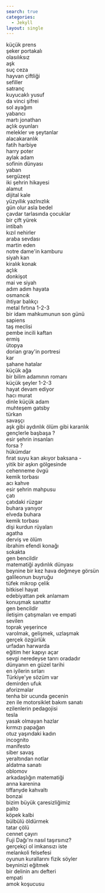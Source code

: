 ```yaml
---
search: true
categories: 
  - Jekyll
layout: single
---
```


küçük prens<br>
şeker portakalı<br>
olasılıksız<br>
aşk<br>
suç ceza<br>
hayvan çiftliği<br>
sefiller<br>
satranç<br>
kuyucaklı yusuf<br>
da vinci şifrei<br>
sol ayağım<br>
yabancı<br>
martı jonathan<br>
açlık oyunları<br>
melekler ve şeytanlar<br>
alacakaranlık<br>
fatih harbiye<br>
harry poter<br>
aylak adam<br>
sofinin dünyası<br>
yaban<br>
sergüzeşt<br>
iki şehrin hikayesi<br>
alamut<br>
dijital kale<br>
yüzyıllık yazlnızlık<br>
gün olur asla bedel<br>
çavdar tarlasında çocuklar<br>
bir çift yürek<br>
intibah<br>
kızıl nehirler<br>
araba sevdası<br>
martin eden<br>
notre dame'in kamburu<br>
siyah kan<br>
kiralık konak<br>
açlık<br>
donkişot<br>
mai ve siyah<br>
adım adım hayata<br>
osmancık<br>
ihtiyar balıkçı<br>
metal fırtına 1-2-3<br>
bir idam mahkumunun son günü<br>
sapiens<br>
taş meclisi<br>
pembe incili kaftan<br>
ermiş<br>
ütopya<br>
dorian gray'in portresi<br>
kar<br>
şahane hatalar<br>
küçük ağa<br>
bir bilim adamının romanı<br>
küçük şeyler 1-2-3<br>
hayat devam ediyor<br>
hacı murat<br>
dinle küçük adam<br>
muhteşem gatsby<br>
türkan<br>
savaşçı<br>
aşk gibi aydınlık ölüm gibi karanlık<br>
gençlerle başbaşa ?<br>
esir şehrin insanları<br>
forsa ? <br>
hükümdar<br>
fırat suyu kan akıyor baksana - <br>
yitik bir aşkın gölgesinde<br>
cehenneme övgü<br>
kemik torbası<br>
acı kahve<br>
esir şehrin mahpusu<br>
çatı<br>
çatıdaki rüzgar<br>
buhara yanıyor<br>
elveda buhara<br>
kemik torbası<br>
dişi kurdun rüyaları<br>
agatha<br>
derviş ve ölüm<br>
ibrahim efendi konağı<br>
sokakta<br>
gen bencildir<br>
matematiği aydınlık dünyası<br>
beynine bir kez hava değmeye görsün<br>
galileonun buyruğu<br>
tüfek mikrop çelik<br>
bitkisel hayat<br>
edebiyattan pek anlamam<br>
konuşmak sanattır<br>
gen bencildir<br>
iletişim çatışmaları ve empati<br>
sevilen<br>
toprak yeşerince<br>
varolmak, gelişmek, uzlaşmak<br>
gerçek özgürlük<br>
urfadan harwarda<br>
eğitim her kapıyı açar<br>
sevgi neredeyse tanrı oradadır<br>
dünyanın en güzel tarihi<br>
en iyilerin sırları<br>
Türkiye'ye sözüm var<br>
demirden ufuk<br>
aforizmalar<br>
tenha bir ucunda gecenin<br>
zen ile motorsiklet bakım sanatı<br>
ezilenlerin pedagojisi<br>
tesla<br>
yasak olmayan hazlar<br>
kırmızı papağan<br>
otuz yaşındaki kadın<br>
incognito<br>
manifesto<br>
siber savaş<br>
yeraltından notlar<br>
aldatma sanatı<br>
oblomov<br>
arkadaşlığın matematiği<br>
anna karenina<br>
tiffanyde kahvaltı<br>
bonzai<br>
bizim büyük çaresizliğimiz<br>
palto<br>
köpek kalbi<br>
bülbülü öldürmek<br>
tatar çölü<br>
cennet çayırı<br>
Fuji Dağı'nı nasıl taşırsınız?<br>
gerçekçi ol imkansızı iste<br>
melankoli felsefesi<br>
oyunun kurallarını fizik söyler<br>
beyninizi eğitmek<br>
bir delinin anı defteri<br>
empati<br>
amok koşucusu<br>